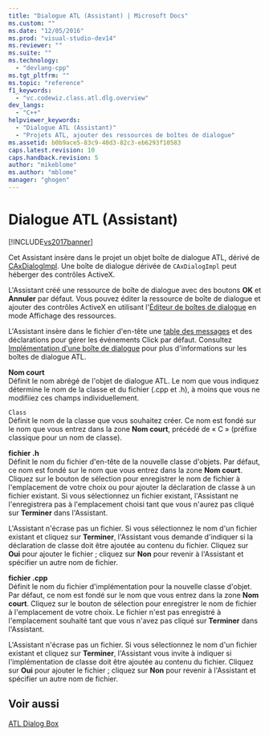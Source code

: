 ```yaml
---
title: "Dialogue ATL (Assistant) | Microsoft Docs"
ms.custom: ""
ms.date: "12/05/2016"
ms.prod: "visual-studio-dev14"
ms.reviewer: ""
ms.suite: ""
ms.technology: 
  - "devlang-cpp"
ms.tgt_pltfrm: ""
ms.topic: "reference"
f1_keywords: 
  - "vc.codewiz.class.atl.dlg.overview"
dev_langs: 
  - "C++"
helpviewer_keywords: 
  - "Dialogue ATL (Assistant)"
  - "Projets ATL, ajouter des ressources de boîtes de dialogue"
ms.assetid: b0b9ace5-83c9-40d3-82c3-eb6293f10583
caps.latest.revision: 10
caps.handback.revision: 5
author: "mikeblome"
ms.author: "mblome"
manager: "ghogen"
---
```

# Dialogue ATL (Assistant)
[!INCLUDE[vs2017banner](../../assembler/inline/includes/vs2017banner.md)]

Cet Assistant insère dans le projet un objet boîte de dialogue ATL, dérivé de [CAxDialogImpl](../../atl/reference/caxdialogimpl-class.md).  Une boîte de dialogue dérivée de `CAxDialogImpl` peut héberger des contrôles ActiveX.  
  
 L'Assistant créé une ressource de boîte de dialogue avec des boutons **OK** et **Annuler** par défaut.  Vous pouvez éditer la ressource de boîte de dialogue et ajouter des contrôles ActiveX en utilisant l'[Éditeur de boîtes de dialogue](../../mfc/dialog-editor.md) en mode Affichage des ressources.  
  
 L'Assistant insère dans le fichier d'en\-tête une [table des messages](../../atl/message-maps-atl.md) et des déclarations pour gérer les événements Click par défaut.  Consultez [Implémentation d'une boîte de dialogue](../../atl/implementing-a-dialog-box.md) pour plus d'informations sur les boîtes de dialogue ATL.  
  
 **Nom court**  
 Définit le nom abrégé de l'objet de dialogue ATL.  Le nom que vous indiquez détermine le nom de la classe et du fichier \(.cpp et .h\), à moins que vous ne modifiiez ces champs individuellement.  
  
 `Class`  
 Définit le nom de la classe que vous souhaitez créer.  Ce nom est fondé sur le nom que vous entrez dans la zone **Nom court**, précédé de « C » \(préfixe classique pour un nom de classe\).  
  
 **fichier .h**  
 Définit le nom du fichier d'en\-tête de la nouvelle classe d'objets.  Par défaut, ce nom est fondé sur le nom que vous entrez dans la zone **Nom court**.  Cliquez sur le bouton de sélection pour enregistrer le nom de fichier à l'emplacement de votre choix ou pour ajouter la déclaration de classe à un fichier existant.  Si vous sélectionnez un fichier existant, l'Assistant ne l'enregistrera pas à l'emplacement choisi tant que vous n'aurez pas cliqué sur **Terminer** dans l'Assistant.  
  
 L'Assistant n'écrase pas un fichier.  Si vous sélectionnez le nom d'un fichier existant et cliquez sur **Terminer**, l'Assistant vous demande d'indiquer si la déclaration de classe doit être ajoutée au contenu du fichier.  Cliquez sur **Oui** pour ajouter le fichier ; cliquez sur **Non** pour revenir à l'Assistant et spécifier un autre nom de fichier.  
  
 **fichier .cpp**  
 Définit le nom du fichier d'implémentation pour la nouvelle classe d'objet.  Par défaut, ce nom est fondé sur le nom que vous entrez dans la zone **Nom court**.  Cliquez sur le bouton de sélection pour enregistrer le nom de fichier à l'emplacement de votre choix.  Le fichier n'est pas enregistré à l'emplacement souhaité tant que vous n'avez pas cliqué sur **Terminer** dans l'Assistant.  
  
 L'Assistant n'écrase pas un fichier.  Si vous sélectionnez le nom d'un fichier existant et cliquez sur **Terminer**, l'Assistant vous invite à indiquer si l'implémentation de classe doit être ajoutée au contenu du fichier.  Cliquez sur **Oui** pour ajouter le fichier ; cliquez sur **Non** pour revenir à l'Assistant et spécifier un autre nom de fichier.  
  
## Voir aussi  
 [ATL Dialog Box](../../atl/reference/adding-an-atl-dialog-box.md)